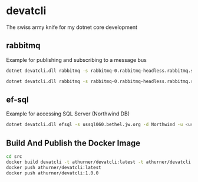 # devatcli

The swiss army knife for my dotnet core development 

## rabbitmq

Example for publishing and subscribing to a message bus

``` sh
dotnet devatcli.dll rabbitmq -s rabbitmq-0.rabbitmq-headless.rabbitmq.svc.cluster.local -p 5672 -v lab -u <user> -pw <password> subscribe -q labMessageBus

dotnet devatcli.dll rabbitmq -s rabbitmq-0.rabbitmq-headless.rabbitmq.svc.cluster.local -p 5672 -v lab -u <user> -pw <password> publish -q labMessageBus -m Hello

```

## ef-sql

Example for accessing SQL Server (Northwind DB)

``` sh
dotnet devatcli.dll efsql -s ussql060.bethel.jw.org -d Northwind -u <user> -pw <password>
```

## Build And Publish the Docker Image

``` sh
cd src
docker build devatcli -t athurner/devatcli:latest -t athurner/devatcli:1.0.0
docker push athurner/devatcli:latest
docker push athurner/devatcli:1.0.0
```
